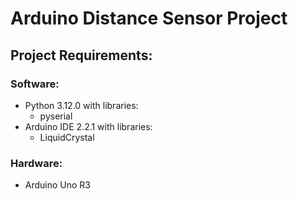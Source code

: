 # Arduino Distance Sensor Project

## Project Requirements:

### Software:
- Python 3.12.0 with libraries:
  - pyserial
- Arduino IDE 2.2.1 with libraries:
  - LiquidCrystal

### Hardware:
- Arduino Uno R3
